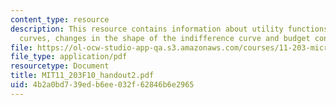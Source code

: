```yaml
---
content_type: resource
description: This resource contains information about utility functions, indifference
  curves, changes in the shape of the indifference curve and budget constraints.
file: https://ol-ocw-studio-app-qa.s3.amazonaws.com/courses/11-203-microeconomics-fall-2010/4b2a0bd739edb6ee032f62846b6e2965_MIT11_203F10_handout2.pdf
file_type: application/pdf
resourcetype: Document
title: MIT11_203F10_handout2.pdf
uid: 4b2a0bd7-39ed-b6ee-032f-62846b6e2965
---
```

